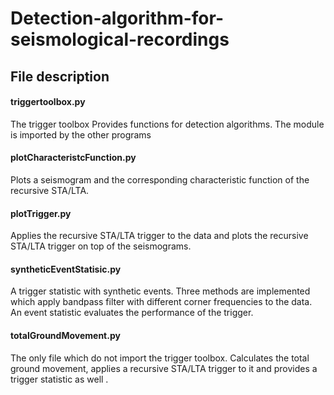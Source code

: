 # Detection-algorithm-for-seismological-recordings

## File description
#### triggertoolbox.py
The trigger toolbox Provides functions for detection algorithms. The module is imported by the other programs
#### plotCharacteristcFunction.py 	
Plots a seismogram and the corresponding characteristic function of the recursive STA/LTA.
#### plotTrigger.py
Applies the recursive STA/LTA trigger to the data and plots the recursive STA/LTA trigger on top of the seismograms.
#### syntheticEventStatisic.py
A trigger statistic with synthetic events. Three methods are implemented which apply bandpass filter with different corner frequencies to the data. An event statistic evaluates the performance of the trigger. 
#### totalGroundMovement.py 
The only file which do not import the trigger toolbox. Calculates the total ground movement, applies a recursive STA/LTA trigger to it and provides a trigger statistic as well .
